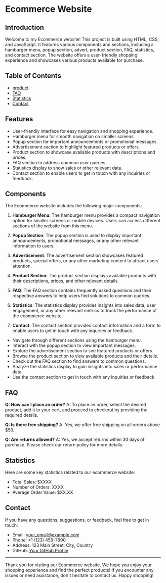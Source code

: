 # Ecommerce Website

## Introduction

Welcome to my Ecommerce website! This project is built using HTML, CSS, and JavaScript. It features various components and sections, including a hamburger menu, popup section, advert, product section, FAQ, statistics, and contact section. The website offers a user-friendly shopping experience and showcases various products available for purchase.

## Table of Contents

- [product](#product-section)
- [FAQ](#accordian)
- [Statistics](#statistics)
- [Contact](#contact-section)

## Features

- User-friendly interface for easy navigation and shopping experience.
- Hamburger menu for smooth navigation on smaller screens.
- Popup section for important announcements or promotional messages.
- Advertisement section to highlight featured products or offers.
- Product section to showcase available products with descriptions and prices.
- FAQ section to address common user queries.
- Statistics display to show sales or other relevant data.
- Contact section to enable users to get in touch with any inquiries or feedback.

## Components

The Ecommerce website includes the following major components:

1. **Hamburger Menu**: The hamburger menu provides a compact navigation option for smaller screens or mobile devices. Users can access different sections of the website from this menu.

2. **Popup Section**: The popup section is used to display important announcements, promotional messages, or any other relevant information to users.

3. **Advertisement**: The advertisement section showcases featured products, special offers, or any other marketing content to attract users' attention.

4. **Product Section**: The product section displays available products with their descriptions, prices, and other relevant details.

5. **FAQ**: The FAQ section contains frequently asked questions and their respective answers to help users find solutions to common queries.

6. **Statistics**: The statistics display provides insights into sales data, user engagement, or any other relevant metrics to track the performance of the ecommerce website.

7. **Contact**: The contact section provides contact information and a form to enable users to get in touch with any inquiries or feedback.

- Navigate through different sections using the hamburger menu.
- Interact with the popup section to view important messages.
- Explore the advertisement section to see featured products or offers.
- Browse the product section to view available products and their details.
- Check out the FAQ section to find answers to common questions.
- Analyze the statistics display to gain insights into sales or performance data.
- Use the contact section to get in touch with any inquiries or feedback.

## FAQ

**Q: How can I place an order?**
A: To place an order, select the desired product, add it to your cart, and proceed to checkout by providing the required details.

**Q: Is there free shipping?**
A: Yes, we offer free shipping on all orders above $50.

**Q: Are returns allowed?**
A: Yes, we accept returns within 30 days of purchase. Please check our return policy for more details.

## Statistics

Here are some key statistics related to our ecommerce website:

- Total Sales: $XXXX
- Number of Orders: XXXX
- Average Order Value: $XX.XX

## Contact

If you have any questions, suggestions, or feedback, feel free to get in touch:

- Email: [your_email@example.com](mailto:example@example.com)
- Phone: +1 (123) 456-7890
- Address: 123 Main Street, City, Country
- GitHub: [Your GitHub Profile](https://github.com/Nikhil14r/)

---

Thank you for visiting our Ecommerce website. We hope you enjoy your shopping experience and find the perfect products! If you encounter any issues or need assistance, don't hesitate to contact us. Happy shopping!

